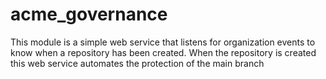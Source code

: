 # acme_governance
This module is a simple web service that listens for organization events to know when a repository has been created. When the repository is created this web service automates the protection of the main branch
